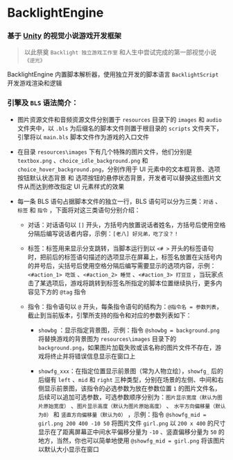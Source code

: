 # BacklightEngine

### 基于 [Unity](https://unity.com/) 的视觉小说游戏开发框架

> 以此祭奠 `Backlight 独立游戏工作室` 和人生中尝试完成的第一部视觉小说 `《逆光》`

BacklightEngine 内置脚本解析器，使用独立开发的脚本语言 `BacklightScript` 开发游戏渲染和逻辑

### 引擎及 `BLS` 语法简介：

+ 图片资源文件和音频资源文件分别置于 `resources` 目录下的 `images` 和 `audio` 文件夹中，以 `.bls` 为后缀名的脚本文件则置于根目录的 `scripts` 文件夹下，引擎将以 `main.bls` 脚本文件作为游戏的入口文件

+ 在目录 `resources\images` 下有几个特殊的图片文件，他们分别是 `textbox.png` 、`choice_idle_background.png` 和 `choice_hover_background.png`，分别作用于 UI 元素中的文本框背景、选项按钮默认状态背景 和 选项按钮的悬停状态背景，开发者可以替换这些图片文件从而达到修改指定 UI 元素样式的效果

+ 每一条 BLS 语句占据脚本文件的独立一行，BLS 语句可以分为三类：`对话` 、`标签` 和 `指令` ，下面将对这三类语句分别介绍：

    - 对话：对话语句以 `[]` 开头，方括号内放置说话者姓名，方括号后使用空格分隔后编写说话者内容，示例：`[老八] 好兄弟，吃了没？！`

    - 标签：标签用来显示分支跳转，当脚本运行到以 `<# >` 开头的标签语句时，把前后的标签语句描述的选项显示在屏幕上，标签名放置在尖括号内的井号后，尖括号后使用空格分隔后编写需要显示的选项内容，示例：`<#action_1> 吃饭` 、`<#action_2> 睡觉` 、`<#action_3> 打豆豆` ，当玩家点击了某选项后，游戏将跳转到标签名所指定的脚本位置继续执行，更多内容见下方的 `@tag` 指令

    - 指令：指令语句以 `@` 开头，每条指令语句的结构为：`@指令名 = 参数列表`，截止到当前版本，引擎所支持的指令和对应的参数列表如下：

        * `showbg` ：显示指定背景图，示例：指令 `@showbg = background.png` 将替换游戏的背景图为 `resources\images` 目录下的 `background.png`，如果图片加载失败或该名称的图片文件不存在，游戏将终止并将错误信息显示在窗口上

        * `showfg_xxx`：在指定位置显示前景图（常为人物立绘），`showfg_` 后的后缀有 `left` 、`mid` 和 `right` 三种类型，分别在场景的左侧、中间和右侧显示前景图，该指令的必选参数为放在参数位置 `1` 的图片文件名，后续可以追加可选参数，可选参数顺序分别为：`图片显示宽度（默认为图片原始宽度）` 、`图片显示高度（默认为图片原始高度）` 、 `水平方向偏移量（默认为0）` 和 `竖直方向偏移量（默认为0）` ，示例：指令 `@showfg_mid = girl.png 200 400 -10 50` 将图片文件 `girl.png` 以 `200 x 400` 的尺寸显示在了距离屏幕正中间水平偏移分量为 `-10` 、竖直偏移分量为 `50` 的地方，当然，你也可以简单地使用 `@showfg_mid = girl.png` 将该图片以默认大小显示在窗口

        

